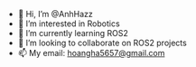 - 👋 Hi, I’m @AnhHazz
- 👀 I’m interested in Robotics
- 🌱 I’m currently learning ROS2
- 💞️ I’m looking to collaborate on ROS2 projects
- 📫 My email: hoangha5657@gmail.com

<!---
AnhHazz/AnhHazz is a ✨ special ✨ repository because its `README.md` (this file) appears on your GitHub profile.
You can click the Preview link to take a look at your changes.
--->

